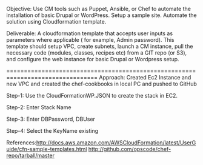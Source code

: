 Objective: Use CM tools such as Puppet, Ansible, or Chef to automate the installation of basic Drupal or WordPress. Setup a sample site. Automate the solution using Cloudformation template.

Deliverable: A cloudformation template that accepts user inputs as parameters where applicable ( for example, Admin password). This template should setup VPC, create subnets, launch a CM instance, pull the necessary code (modules, classes, recipes etc) from a GIT repo (or S3), and configure the web instance for basic Drupal or Wordpress setup.

================================================================================
Approach: Created Ec2 Instance and new VPC and created the chef-cookbooks in local PC and pushed to GitHub


Step-1: Use the CloudFormationWP.JSON to create the stack in EC2.

Step-2: Enter Stack Name

Step-3: Enter DBPassword, DBUser

Step-4: Select the KeyName existing

References:http://docs.aws.amazon.com/AWSCloudFormation/latest/UserGuide/cfn-sample-templates.html
           http://github.com/opscode/chef-repo/tarball/master
